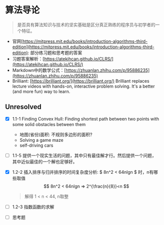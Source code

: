 
# 算法导论

> 是否具有算法知识与技术的坚实基础是区分真正熟练的程序员与初学者的一个特征。

- 官网[https://mitpress.mit.edu/books/introduction-algorithms-third-edition](https://mitpress.mit.edu/books/introduction-algorithms-third-edition): 部分练习题和思考题的答案
- 习题答案解析：[https://atekihcan.github.io/CLRS/](https://atekihcan.github.io/CLRS/)
- Markdown中的数学公式：[https://zhuanlan.zhihu.com/p/95886235](https://zhuanlan.zhihu.com/p/95886235)
- Brilliant: [https://brilliant.org/](https://brilliant.org/) Brilliant replaces lecture videos with hands-on, interactive problem solving. It's a better (and more fun) way to learn.



## Unresolved
- [x] 1.1-1 Finding Convex Hull: Finding shortest path between two points with some solid obstacles between them
    - 地图(省份)面积: 不规则多边形的面积?
    - Solving a game maze
    - self-driving cars
    
- [ ] 1.1-5 提供一个现实生活的问题，其中只有最佳解才行。然后提供一个问题，其中近似最佳的一个解也足够好。

- [x] 1.2-2 插入排序与归并排序的时间复杂度分析: $ 8n^2 < 64nlgn $ 时，n有哪些取值
    $$
    8n^2 < 64nlgn => 2^{\frac{n}{8}}<n
    $$
    
    > 解得 1 < n < 44, n取整
    
- [ ] 1.2-3 指数函数的求解

- [ ] 思考题

